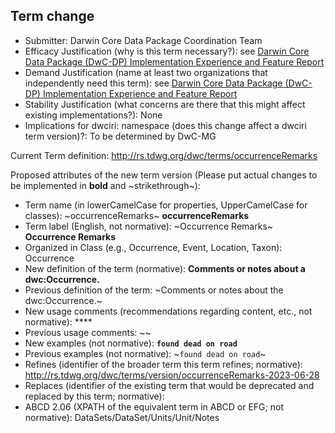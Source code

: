 ## Term change

* Submitter: Darwin Core Data Package Coordination Team
* Efficacy Justification (why is this term necessary?): see [Darwin Core Data Package (DwC-DP) Implementation Experience and Feature Report](https://gbif.github.io/dwc-dp/docs/dwc_dp_implementation_feature_reports.pdf)
* Demand Justification (name at least two organizations that independently need this term): see [Darwin Core Data Package (DwC-DP) Implementation Experience and Feature Report](https://gbif.github.io/dwc-dp/docs/dwc_dp_implementation_feature_reports.pdf)
* Stability Justification (what concerns are there that this might affect existing implementations?): None
* Implications for dwciri: namespace (does this change affect a dwciri term version)?: To be determined by DwC-MG

Current Term definition: http://rs.tdwg.org/dwc/terms/occurrenceRemarks

Proposed attributes of the new term version (Please put actual changes to be implemented in **bold** and ~strikethrough~):

* Term name (in lowerCamelCase for properties, UpperCamelCase for classes): ~occurrenceRemarks~ **occurrenceRemarks**
* Term label (English, not normative): ~Occurrence Remarks~ **Occurrence Remarks**
* Organized in Class (e.g., Occurrence, Event, Location, Taxon): Occurrence
* New definition of the term (normative): **Comments or notes about a dwc:Occurrence.**
* Previous definition of the term: ~Comments or notes about the dwc:Occurrence.~
* New usage comments (recommendations regarding content, etc., not normative): **** 
* Previous usage comments: ~~
* New examples (not normative): **`found dead on road`**
* Previous examples (not normative): ~`found dead on road`~
* Refines (identifier of the broader term this term refines; normative): http://rs.tdwg.org/dwc/terms/version/occurrenceRemarks-2023-06-28
* Replaces (identifier of the existing term that would be deprecated and replaced by this term; normative): 
* ABCD 2.06 (XPATH of the equivalent term in ABCD or EFG; not normative): DataSets/DataSet/Units/Unit/Notes
